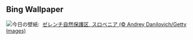 ## Bing Wallpaper
![](https://www.bing.com/th?id=OHR.ZelenciSprings_JA-JP9838460197_UHD.jpg&w=1000)今日の壁紙: &nbsp;[ゼレンチ自然保護区, スロベニア (© Andrey Danilovich/Getty Images)](https://www.bing.com/th?id=OHR.ZelenciSprings_JA-JP9838460197_UHD.jpg)
<br><br/>
